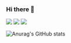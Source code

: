 ### Hi there 👋
<img src="https://img.shields.io/badge/Blog-DD0B78?style=flat-square&logo=Starship&logoColor=white"/> <a href="https://www.linkedin.com/in/sungsoo-park-06382a1b9" target="_blank"><img src="https://img.shields.io/badge/LinkedIn-0092FF?style=flat-square&logo=LinkedIn&logoColor=white"/></a> <a href="mailto:sungsoo.park@outlook.kr"><img src="https://img.shields.io/badge/Mail-B32629?style=flat-square&logo=Mail.Ru&logoColor=white&link=mailto:sungsoo.park@outlook.kr"/></a>

![Anurag's GitHub stats](https://github-readme-stats.vercel.app/api?username=segapss&show_icons=true&theme=radical)
<!--
**segapss/segapss** is a ✨ _special_ ✨ repository because its `README.md` (this file) appears on your GitHub profile.

Here are some ideas to get you started:

- 🔭 I’m currently working on ...
- 🌱 I’m currently learning ...
- 👯 I’m looking to collaborate on ...
- 🤔 I’m looking for help with ...
- 💬 Ask me about ...
- 📫 How to reach me: ...
- 😄 Pronouns: ...
- ⚡ Fun fact: ...
-->
